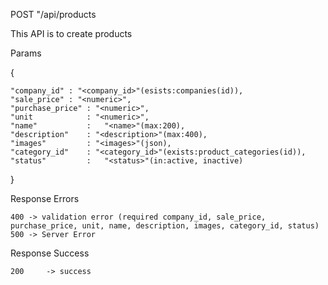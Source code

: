 POST "/api/products

This API is to create products

Params

{

    "company_id" : "<company_id>"(esists:companies(id)),
    "sale_price" : "<numeric>",
    "purchase_price" : "<numeric>",
    "unit            : "<numeric>",
    "name"           :   "<name>"(max:200),
    "description"    : "<description>"(max:400),
    "images"         : "<images>"(json),
    "category_id"    : "<category_id>"(exists:product_categories(id)),
    "status"         :   "<status>"(in:active, inactive)

}

Response Errors

    400 -> validation error (required company_id, sale_price, purchase_price, unit, name, description, images, category_id, status)
    500 -> Server Error

Response Success

    200     -> success
